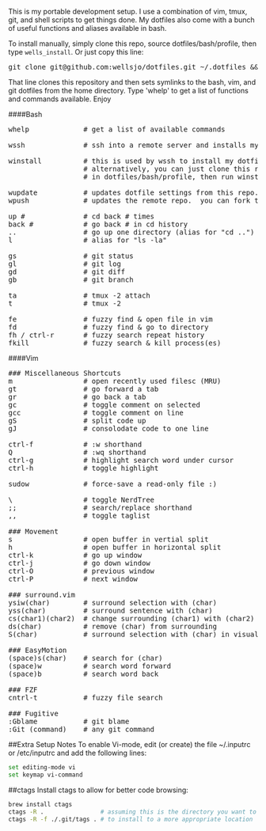 This is my portable development setup.  I use a combination of vim, tmux, git, and shell scripts to get things done.  My dotfiles also come with a bunch of useful functions and aliases available in bash.

To install manually, simply clone this repo, source dotfiles/bash/profile, then type ```wells_install```.  Or just copy this line:

<pre>
git clone git@github.com:wellsjo/dotfiles.git ~/.dotfiles && source ~/.dotfiles/bash/profile && wells_install
</pre>

That line clones this repository and then sets symlinks to the bash, vim, and git dotfiles from the home directory.  Type 'whelp' to get a list of functions and commands available.  Enjoy

####Bash
<pre>
whelp             # get a list of available commands

wssh              # ssh into a remote server and installs my dotfile setup from this repository

winstall          # this is used by wssh to install my dotfiles upon entering a remote machine.
                  # alternatively, you can just clone this repository, source the profile located
                  # in dotfiles/bash/profile, then run winstall.  This is explained above.

wupdate           # updates dotfile settings from this repo.  optionally just updates locally.
wpush             # updates the remote repo.  you can fork this and go nuts, if you'd like.

up #              # cd back # times
back #            # go back # in cd history
..                # go up one directory (alias for "cd ..")
l                 # alias for "ls -la"

gs                # git status
gl                # git log
gd                # git diff
gb                # git branch

ta                # tmux -2 attach
t                 # tmux -2

fe                # fuzzy find & open file in vim
fd                # fuzzy find & go to directory
fh / ctrl-r       # fuzzy search repeat history
fkill             # fuzzy search & kill process(es)
</pre>

####Vim
<pre>
### Miscellaneous Shortcuts
m                 # open recently used filesc (MRU)
gt                # go forward a tab
gr                # go back a tab
gc                # toggle comment on selected
gcc               # toggle comment on line
gS                # split code up
gJ                # consolodate code to one line

ctrl-f            # :w shorthand
Q                 # :wq shorthand
ctrl-g            # highlight search word under cursor
ctrl-h            # toggle highlight

sudow             # force-save a read-only file :)

\                 # toggle NerdTree
;;                # search/replace shorthand
,,                # toggle taglist

### Movement
s                 # open buffer in vertial split
h                 # open buffer in horizontal split
ctrl-k            # go up window
ctrl-j            # go down window
ctrl-O            # previous window
ctrl-P            # next window

### surround.vim
ysiw(char)        # surround selection with (char)
yss(char)         # surround sentence with (char)
cs(char1)(char2)  # change surrounding (char1) with (char2)
ds(char)          # remove (char) from surrounding
S(char)           # surround selection with (char) in visual mode

### EasyMotion
(space)s(char)    # search for (char)
(space)w          # search word forward
(space)b          # search word back

### FZF
cntrl-t           # fuzzy file search

### Fugitive
:Gblame           # git blame
:Git (command)    # any git command
</pre>

##Extra Setup Notes
To enable Vi-mode, edit (or create) the file ~/.inputrc or /etc/inputrc and add the following lines:

```bash
set editing-mode vi
set keymap vi-command
```

##ctags
Install ctags to allow for better code browsing:
```bash
brew install ctags
ctags -R .                # assuming this is the directory you want to index
ctags -R -f ./.git/tags . # to install to a more appropriate location
```

